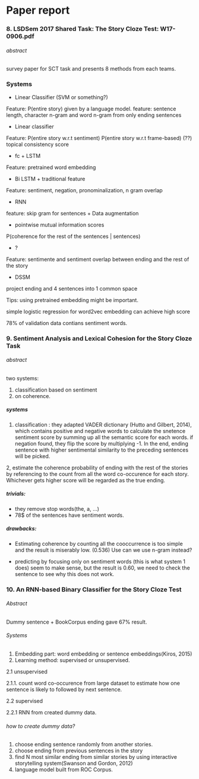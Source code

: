 # Paper report
### 8. LSDSem 2017 Shared Task: The Story Cloze Test: W17-0906.pdf

###### abstract
survey paper for SCT task and presents 8 methods from each teams.


### Systems

+ Linear Classifier (SVM or something?)

Feature: P(entire story) given by a language model.
feature: sentence length, character n-gram and word n-gram from only ending sentences

+ Linear classifier 

Feature:
P(entire story w.r.t sentiment)
P(entire story w.r.t frame-based) (??)
topical consistency score

+ fc + LSTM

Feature: pretrained word embedding

+ Bi LSTM + traditional feature

Feature: sentiment, negation, pronominalization, n gram overlap

+ RNN

feature: skip gram for sentences + Data augmentation

+ pointwise mutual information scores

P(coherence for the rest of the sentences | sentences)

+ ?

Feature: sentimente and sentiment overlap between ending and the rest of the story

+ DSSM

project ending and 4 sentences into 1 common space 


Tips: using pretrained embedding might be important.

simple logistic regression for word2vec embedding can achieve high score

78% of validation data contians sentiment words.


### 9. Sentiment Analysis and Lexical Cohesion for the Story Cloze Task
###### abstract

two systems: 

1. classification based on sentiment
2. on coherence.

##### systems

1. classification :
they adapted VADER dictionary (Hutto and Gilbert, 2014), which contains positive and negative words to calculate the snetence sentiment score by summing up all the semantic score for each words.
if negation found, they flip the score by multiplying -1.
In the end, ending sentence with higher sentimental similarity to the preceding sentences will be picked.


2, estimate the coherence probability of ending with the rest of the stories by referencing to the count from all the word co-occurence for each story. Whichever gets higher score will be regarded as the true ending.


##### trivials: 

- they remove stop words(the, a, ...)
- 78$ of the sentences have sentiment words.

##### drawbacks:

- Estimating coherence by counting all the cooccurrence is too simple and the result is miserably low. (0.536) Use can we use n-gram instead?

- predicting by focusing only on sentiment words (this is what system 1 does) seem to make sense, but the result is 0.60, we need to check the sentence to see why this does not work.

### 10. An RNN-based Binary Classifier for the Story Cloze Test

###### Abstract
Dummy sentence + BookCorpus ending gave 67% result.
###### Systems
1. Embedding part: word embedding or sentence embeddings(Kiros, 2015)
2. Learning method: supervised or unsupervised. 

2.1 unsupervised

2.1.1. count word co-occurence from large dataset to estimate how one sentence is likely to followed by next sentence.

2.2 supervised

2.2.1 RNN from created dummy data.

###### how to create dummy data?
1. choose ending sentence randomly from another stories.
2. choose ending from previous sentences in the story
3. find N most similar ending from similar stories by using interactive storytelling system(Swanson and Gordon, 2012) 
4. language model built from ROC Corpus. 


